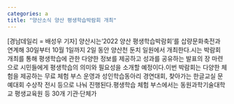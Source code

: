 ```yaml
---
categories: a
title: "양산소식 양산 평생학습박람회 개최"
---
```

[경남데일리 = 배성우 기자] 양산시는‘2022 양산 평생학습박람회’를 삽량문화축전과 연계해 30일부터 10월 1일까지 2일 동안 양산천 둔치 일원에서 개최한다.시는 박람회 개최를 통해 평생학습에 관한 다양한 정보를 제공하고 성과를 공유하는 발표의 장 마련으로 시민들에게 평생학습의 의미와 필요성을 소개할 예정이다.이번 박람회는 다양한 체험을 제공하는 무료 체험 부스 운영과 성인학습동아리 경연대회, 찾아가는 한글교실 문예대회 수상작 전시 등으로 나눠 진행된다.평생학습 체험 부스에서는 동원과학기술대학교 평생교육원 등 30개 기관·단체가